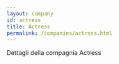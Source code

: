 ```yaml
---
layout: company
id: actress
title: Actress
permalink: /companies/actress.html
---
```


Dettagli della compagnia Actress